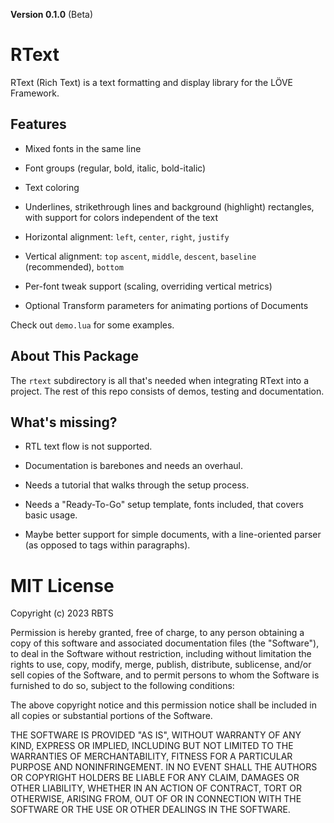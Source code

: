 **Version 0.1.0** (Beta)

# RText

RText (Rich Text) is a text formatting and display library for the LÖVE Framework.


## Features

* Mixed fonts in the same line

* Font groups (regular, bold, italic, bold-italic)

* Text coloring

* Underlines, strikethrough lines and background (highlight) rectangles, with support for colors independent of the text

* Horizontal alignment: `left`, `center`, `right`, `justify`

* Vertical alignment: `top` `ascent`, `middle`, `descent`, `baseline` (recommended), `bottom`

* Per-font tweak support (scaling, overriding vertical metrics)

* Optional Transform parameters for animating portions of Documents


Check out `demo.lua` for some examples.


## About This Package

The `rtext` subdirectory is all that's needed when integrating RText into a project. The rest of this repo consists of demos, testing and documentation.


## What's missing?

* RTL text flow is not supported.

* Documentation is barebones and needs an overhaul.

* Needs a tutorial that walks through the setup process.

* Needs a "Ready-To-Go" setup template, fonts included, that covers basic usage.

* Maybe better support for simple documents, with a line-oriented parser (as opposed to tags within paragraphs).


# MIT License

Copyright (c) 2023 RBTS

Permission is hereby granted, free of charge, to any person obtaining a copy
of this software and associated documentation files (the "Software"), to deal
in the Software without restriction, including without limitation the rights
to use, copy, modify, merge, publish, distribute, sublicense, and/or sell
copies of the Software, and to permit persons to whom the Software is
furnished to do so, subject to the following conditions:

The above copyright notice and this permission notice shall be included in all
copies or substantial portions of the Software.

THE SOFTWARE IS PROVIDED "AS IS", WITHOUT WARRANTY OF ANY KIND, EXPRESS OR
IMPLIED, INCLUDING BUT NOT LIMITED TO THE WARRANTIES OF MERCHANTABILITY,
FITNESS FOR A PARTICULAR PURPOSE AND NONINFRINGEMENT. IN NO EVENT SHALL THE
AUTHORS OR COPYRIGHT HOLDERS BE LIABLE FOR ANY CLAIM, DAMAGES OR OTHER
LIABILITY, WHETHER IN AN ACTION OF CONTRACT, TORT OR OTHERWISE, ARISING FROM,
OUT OF OR IN CONNECTION WITH THE SOFTWARE OR THE USE OR OTHER DEALINGS IN THE
SOFTWARE.
